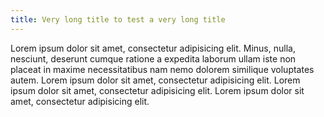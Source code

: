```yaml
---
title: Very long title to test a very long title
---
```


Lorem ipsum dolor sit amet, consectetur adipisicing elit. Minus, nulla, nesciunt, deserunt cumque ratione a expedita laborum ullam iste non placeat in maxime necessitatibus nam nemo dolorem similique voluptates autem. Lorem ipsum dolor sit amet, consectetur adipisicing elit. Lorem ipsum dolor sit amet, consectetur adipisicing elit. Lorem ipsum dolor sit amet, consectetur adipisicing elit.
